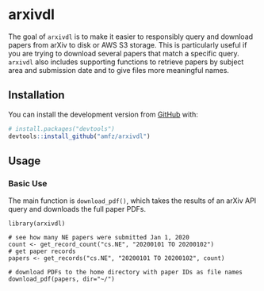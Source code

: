 
# arxivdl

<!-- badges: start -->
<!-- badges: end -->

The goal of `arxivdl` is to make it easier to responsibly query and download papers from arXiv to disk or AWS S3 storage. This is particularly useful if you are trying to download several papers that match a specific query. `arxivdl` also includes supporting functions to retrieve papers by subject area and submission date and to give files more meaningful names.

## Installation

You can install the development version from
[GitHub](https://github.com/) with:

``` r
# install.packages("devtools")
devtools::install_github("amfz/arxivdl")

```
## Usage

### Basic Use

The main function is `download_pdf()`, which takes the results of an arXiv API query and downloads the full paper PDFs.

```
library(arxivdl)

# see how many NE papers were submitted Jan 1, 2020 
count <- get_record_count("cs.NE", "20200101 TO 20200102")
# get paper records
papers <- get_records("cs.NE", "20200101 TO 20200102", count)

# download PDFs to the home directory with paper IDs as file names
download_pdf(papers, dir="~/")
```

